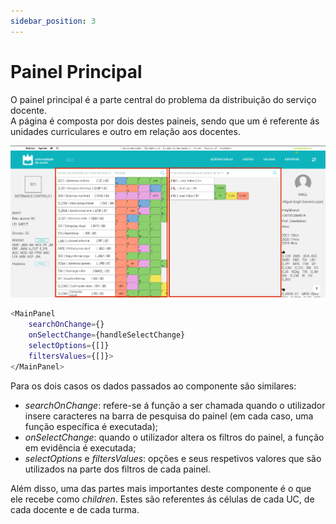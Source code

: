 ```yaml
---
sidebar_position: 3
---
```


# Painel Principal

O painel principal é a parte central do problema da distribuição do serviço docente.<br/>
A página é composta por dois destes paineis, sendo que um é referente ás unidades curriculares e outro em relação aos docentes.

![Mainpanel](./mainpanel.png)

```bash
<MainPanel 
    searchOnChange={} 
    onSelectChange={handleSelectChange} 
    selectOptions={[]} 
    filtersValues={[]}>
</MainPanel>
```

Para os dois casos os dados passados ao componente são similares:
- *searchOnChange*: refere-se á função a ser chamada quando o utilizador insere caracteres na barra de pesquisa do painel (em cada caso, uma função específica é executada);
- *onSelectChange*: quando o utilizador altera os filtros do painel, a função em evidência é executada;
- *selectOptions* e *filtersValues*: opções e seus respetivos valores que são utilizados na parte dos filtros de cada painel. 

Além disso, uma das partes mais importantes deste componente é o que ele recebe como *children*. Estes são referentes ás células de cada UC, de cada docente e de cada turma.
